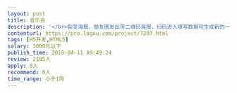 ```yaml
---                
layout: post       
title: 音乐会           
description: '</br>裂变海报，朋友圈发出带二维码海报，扫码进入填写数据可生成新的一张二维码海报进行裂变，扫码次数越多奖励越大</br>'     
contenturl: https://pro.lagou.com/project/7207.html      
tags: [H5开发,HTML5]            
salary: 3000元以下          
publish_time: 2018-04-11 09:49:24         
review: 2185人                   
apply: 8人                   
recommend: 0人                   
time_range: 小于1周              
---                 
```

